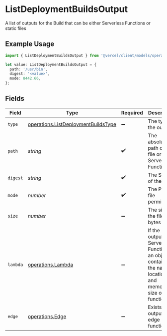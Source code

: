 # ListDeploymentBuildsOutput

A list of outputs for the Build that can be either Serverless Functions or static files

## Example Usage

```typescript
import { ListDeploymentBuildsOutput } from '@vercel/client/models/operations';

let value: ListDeploymentBuildsOutput = {
  path: '/usr/bin',
  digest: '<value>',
  mode: 8442.66,
};
```

## Fields

| Field    | Type                                                                                       | Required           | Description                                                                                                     |
| -------- | ------------------------------------------------------------------------------------------ | ------------------ | --------------------------------------------------------------------------------------------------------------- |
| `type`   | [operations.ListDeploymentBuildsType](../../models/operations/listdeploymentbuildstype.md) | :heavy_minus_sign: | The type of the output                                                                                          |
| `path`   | _string_                                                                                   | :heavy_check_mark: | The absolute path of the file or Serverless Function                                                            |
| `digest` | _string_                                                                                   | :heavy_check_mark: | The SHA1 of the file                                                                                            |
| `mode`   | _number_                                                                                   | :heavy_check_mark: | The POSIX file permissions                                                                                      |
| `size`   | _number_                                                                                   | :heavy_minus_sign: | The size of the file in bytes                                                                                   |
| `lambda` | [operations.Lambda](../../models/operations/lambda.md)                                     | :heavy_minus_sign: | If the output is a Serverless Function, an object containing the name, location and memory size of the function |
| `edge`   | [operations.Edge](../../models/operations/edge.md)                                         | :heavy_minus_sign: | Exists if the output is an edge function.                                                                       |
